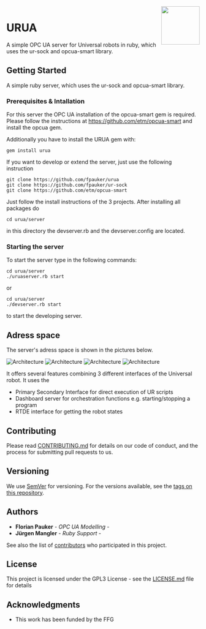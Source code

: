<img align="right" height="100" src="https://github.com/fpauker/urua/blob/master/logo/urua_logo.png">

# URUA 

A simple OPC UA server for Universal robots in ruby, which uses the ur-sock and opcua-smart library.

## Getting Started

A simple ruby server, which uses the ur-sock and opcua-smart library.

### Prerequisites & Intallation

For this server the OPC UA installation of the opcua-smart gem is required. 
Please follow the instructions at https://github.com/etm/opcua-smart and install the opcua gem.

Additionally you have to install the URUA gem with:

```
gem install urua
```

If you want to develop or extend the server, just use the following instruction
```
git clone https://github.com/fpauker/urua
git clone https://github.com/fpauker/ur-sock
git clone https://github.com/etm/opcua-smart
```

Just follow the install instructions of the 3 projects.
After installing all packages do 

```
cd urua/server
```
in this directory the devserver.rb and the devserver.config are located. 

### Starting the server

To start the server type in the following commands:

```
cd urua/server
./uruaserver.rb start
```
or 
```
cd urua/server
./devserver.rb start 
```
to start the developing server.


## Adress space

The server's adress space is shown in the pictures below. 

![Architecture](https://github.com/fpauker/urua/blob/master/adressspace/ur1.png?raw=true)
![Architecture](https://github.com/fpauker/urua/blob/master/adressspace/ur2.png?raw=true)
![Architecture](https://github.com/fpauker/urua/blob/master/adressspace/ur3.png?raw=true)
![Architecture](https://github.com/fpauker/urua/blob/master/adressspace/ur5.png?raw=true)

It offers several features combining 3 different interfaces of the Universal robot. It uses the 

* Primary Secondary Interface for direct execution of UR scripts
* Dashboard server for orchestration functions e.g. starting/stopping a program
* RTDE interface for getting the robot states

## Contributing

Please read [CONTRIBUTING.md](https://gist.github.com/PurpleBooth/b24679402957c63ec426) for details on our code of conduct, and the process for submitting pull requests to us.

## Versioning

We use [SemVer](http://semver.org/) for versioning. For the versions available, see the [tags on this repository](https://intra.acdp.at/gogs/fpauker/ua4ur/tags).

## Authors

* **Florian Pauker** - *OPC UA Modelling* -
* **Jürgen Mangler** - *Ruby Support* -

See also the list of [contributors](https://intra.acdp.at/gogs/fpauker/ua4ur/contributors) who participated in this project.

## License

This project is licensed under the GPL3 License - see the [LICENSE.md](./LICENSE) file for details

## Acknowledgments

* This work has been funded by the FFG
